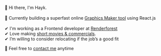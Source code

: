 👋 Hi there, I'm Hayk. <br>
<br>
🚀 Currently building a superfast online [Graphics Maker tool](https://www.renderforest.com/graphics?orderBy=newest&limit=36) using React.js <br>
<br>
✔ I'm working as a Frontend developer at [Renderforest](https://www.renderforest.com/) <br>
✔ Love making [short movies & commercials](https://www.youtube.com/c/CarspotArmenia). <br>
✔ I’m willing to consider relocating if the job’s a good fit

📩 Feel free to [contact me](https://www.linkedin.com/in/hayk-front) anytime



